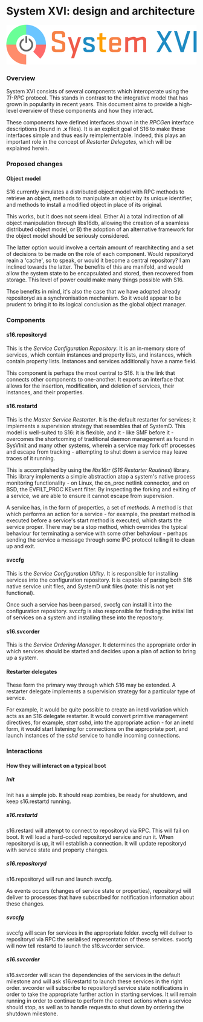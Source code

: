 # System XVI: design and architecture

![System XVI Logo](logotype.png)

### Overview
System XVI consists of several components which interoperate using the *TI-RPC*
protocol. This stands in contrast to the integrative model that has grown in
popularity in recent years. This document aims to provide a high-level overview
of these components and how they interact.

These components have defined interfaces shown in the *RPCGen* interface
descriptions (found in **.x** files). It is an explicit goal of S16 to make
these interfaces simple and thus easily reimplementable. Indeed, this plays an
important role in the concept of *Restarter Delegates*, which will be explained
herein.

### Proposed changes

#### Object model
S16 currently simulates a distributed object model with RPC methods to retrieve
an object, methods to manipulate an object by its unique identifier, and
methods to install a modified object in place of its original.

This works, but it does not seem ideal. Either A) a total indirection of all
object manipulation through libs16db, allowing the creation of a seamless distributed
object model,
or B) the adoption of an alternative framework for the object model should be
seriously considered.

The latter option would involve a certain amount of rearchitecting and a set
of decisions to be made on the role of each component. Would repositoryd reain
a 'cache', so to speak, or would it become a central repository? I am inclined
towards the latter. The benefits of this are manifold, and would allow the
system state to be encapsulated and stored, then recovered from storage.
This level of power could make many things possible with S16.

Thse benefits in mind, it's also the case that we have adopted already
repositoryd as a synchronisation mechanism. So it would appear to be prudent to
bring it to its logical conclusion as the global object manager.

### Components

#### s16.repositoryd
This is the *Service Configuration Repository*. It is an in-memory store of
services, which contain instances and property lists, and instances, which
contain property lists. Instances and services additionally have a name field.

This component is perhaps the most central to S16. It is the link that connects
other components to one-another. It exports an interface that allows for the
insertion, modification, and deletion of services, their instances, and their
properties. 
 
#### s16.restartd
This is the *Master Service Restarter*. It is the default restarter for 
services; it implements a supervision strategy that resembles that of SystemD.
This model is well-suited to S16: it is flexible, and it - like SMF before it -
overcomes the shortcoming of traditional daemon management as found in SysVInit
and many other systems, wherein a service may fork off processes and escape
from tracking - attempting to shut down a service may leave traces of it
running.

This is accomplished by using the *libs16rr* (*S16 Restarter Routines*) library.
This library implements a simple abstraction atop a system's native process
monitoring functionality - on Linux, the cn_proc netlink connector, and on BSD,
the EVFILT_PROC KEvent filter. By inspecting the forking and exiting of a
service, we are able to ensure it cannot escape from supervision.

A service has, in the form of properties, a set of *methods*. A method is that
which performs an action for a service - for example, the prestart method is
executed before a service's start method is executed, which starts the service
proper. There may be a stop method, which overrides the typical behaviour for
terminating a service with some other behaviour - perhaps sending the service
a message through some IPC protocol telling it to clean up and exit.

#### svccfg
This is the *Service Configuration Utility*. It is responsible for installing
services into the configuration repository. It is capable of parsing both S16
native service unit files, and SystemD unit files (note: this is not yet
functional).

Once such a service has been parsed, svccfg can install it into the
configuration repository. svccfg is also responsible for finding the initial
list of services on a system and installing these into the repository.

#### s16.svcorder
This is the *Service Ordering Manager*. It determines the appropriate order
in which services should be started and decides upon a plan of action to bring
up a system.

#### Restarter delegates
These form the primary way through which S16 may be extended. A restarter
delegate implements a supervision strategy for a particular type of service.

For example, it would be quite possible to create an inetd variation which
acts as an S16 delegate restarter. It would convert primitive management
directives, for example, _start sshd_, into the appropriate action - for an
inetd form, it would start listening for connections on the appropriate port,
and launch instances of the _sshd_ service to handle incoming connections.

### Interactions

#### How they will interact on a typical boot

##### Init
Init has a simple job. It should reap zombies, be ready for shutdown, and
keep s16.restartd running.

##### s16.restartd
s16.restard will attempt to connect to repositoryd via RPC. This will fail on
boot. It will load a hard-coded repositoryd service and run it. When
repositoryd is up, it will establish a connection. It will update repositoryd
with service state and property changes.

##### s16.repositoryd
s16.repositoryd will run and launch svccfg.

As events occurs (changes of service state or properties), repositoryd will
deliver to processes that have subscribed for notification information about
these changes.

##### svccfg
svccfg will scan for services in the appropriate folder. svccfg will deliver to
repositoryd via RPC the serialised representation of these services. 
svccfg will now tell restartd to launch the s16.svcorder service.

##### s16.svcorder
s16.svcorder will scan the dependencies of the services in the default
milestone and will ask s16.restartd to launch these services in the right
order. svcorder will subscribe to repositoryd service state notifications
in order to take the appropriate further action in starting services. It will
remain running in order to continue to perform the correct actions when a
service should stop, as well as to handle requests to shut down by ordering
the shutdown milestone.